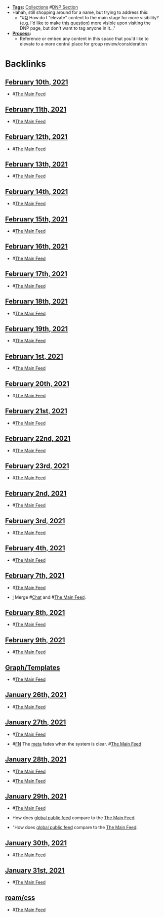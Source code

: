 - **[Tags](<Tags.md>):** [Collections](<Collections.md>) #[DNP Section](<DNP Section.md>)
- Hahah, still shopping around for a name, but trying to address this:
    - "#[Q](<Q.md>) How do I "elevate" content to the main stage for more visibility? ([e.g.](<e.g..md>) I'd like to make [this question](((jteC3b2n_)))) more visible upon visiting the DNP page, but don't want to tag anyone in it..."
- **[Process](<Process.md>):**
    - Reference or embed any content in this space that you'd like to elevate to a more central place for group review/consideration

# Backlinks
## [February 10th, 2021](<February 10th, 2021.md>)
- #[The Main Feed](<The Main Feed.md>)

## [February 11th, 2021](<February 11th, 2021.md>)
- #[The Main Feed](<The Main Feed.md>)

## [February 12th, 2021](<February 12th, 2021.md>)
- #[The Main Feed](<The Main Feed.md>)

## [February 13th, 2021](<February 13th, 2021.md>)
- #[The Main Feed](<The Main Feed.md>)

## [February 14th, 2021](<February 14th, 2021.md>)
- #[The Main Feed](<The Main Feed.md>)

## [February 15th, 2021](<February 15th, 2021.md>)
- #[The Main Feed](<The Main Feed.md>)

## [February 16th, 2021](<February 16th, 2021.md>)
- #[The Main Feed](<The Main Feed.md>)

## [February 17th, 2021](<February 17th, 2021.md>)
- #[The Main Feed](<The Main Feed.md>)

## [February 18th, 2021](<February 18th, 2021.md>)
- #[The Main Feed](<The Main Feed.md>)

## [February 19th, 2021](<February 19th, 2021.md>)
- #[The Main Feed](<The Main Feed.md>)

## [February 1st, 2021](<February 1st, 2021.md>)
- #[The Main Feed](<The Main Feed.md>)

## [February 20th, 2021](<February 20th, 2021.md>)
- #[The Main Feed](<The Main Feed.md>)

## [February 21st, 2021](<February 21st, 2021.md>)
- #[The Main Feed](<The Main Feed.md>)

## [February 22nd, 2021](<February 22nd, 2021.md>)
- #[The Main Feed](<The Main Feed.md>)

## [February 23rd, 2021](<February 23rd, 2021.md>)
- #[The Main Feed](<The Main Feed.md>)

## [February 2nd, 2021](<February 2nd, 2021.md>)
- #[The Main Feed](<The Main Feed.md>)

## [February 3rd, 2021](<February 3rd, 2021.md>)
- #[The Main Feed](<The Main Feed.md>)

## [February 4th, 2021](<February 4th, 2021.md>)
- #[The Main Feed](<The Main Feed.md>)

## [February 7th, 2021](<February 7th, 2021.md>)
- #[The Main Feed](<The Main Feed.md>)

- [I](<I.md>) Merge #[Chat](<Chat.md>) and #[The Main Feed](<The Main Feed.md>).

## [February 8th, 2021](<February 8th, 2021.md>)
- #[The Main Feed](<The Main Feed.md>)

## [February 9th, 2021](<February 9th, 2021.md>)
- #[The Main Feed](<The Main Feed.md>)

## [Graph/Templates](<Graph/Templates.md>)
- #[The Main Feed](<The Main Feed.md>)

## [January 26th, 2021](<January 26th, 2021.md>)
- #[The Main Feed](<The Main Feed.md>)

## [January 27th, 2021](<January 27th, 2021.md>)
- #[The Main Feed](<The Main Feed.md>)

- #[FN](<FN.md>) The [meta](<meta.md>) fades when the system is clear. #[The Main Feed](<The Main Feed.md>)

## [January 28th, 2021](<January 28th, 2021.md>)
- #[The Main Feed](<The Main Feed.md>)

- #[The Main Feed](<The Main Feed.md>)

## [January 29th, 2021](<January 29th, 2021.md>)
- #[The Main Feed](<The Main Feed.md>)

- How does [global public feed](((cnygMuVlk))) compare to the [The Main Feed](<The Main Feed.md>).

- "How does [global public feed](((cnygMuVlk))) compare to the [The Main Feed](<The Main Feed.md>).

## [January 30th, 2021](<January 30th, 2021.md>)
- #[The Main Feed](<The Main Feed.md>)

## [January 31st, 2021](<January 31st, 2021.md>)
- #[The Main Feed](<The Main Feed.md>)

## [roam/css](<roam/css.md>)
- #[The Main Feed](<The Main Feed.md>)

